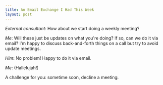 ```yaml
---
title: An Email Exchange I Had This Week
layout: post
---
```


_External consultant_: How about we start doing a weekly meeting?

_Me_: Will these just be updates on what you're doing? If so, can we do it via email? I'm happy to discuss back-and-forth things on a call but try to avoid update meetings.

_Him_: No problem! Happy to do it via email.

_Me_: (Hallelujah!)

A challenge for you: sometime soon, decline a meeting.
